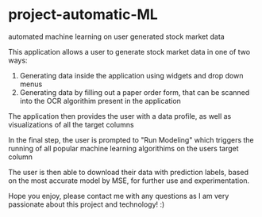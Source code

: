 # project-automatic-ML
automated machine learning on user generated stock market data

This application allows a user to generate stock market data in one of two ways:
1. Generating data inside the application using widgets and drop down menus
2. Generating data by filling out a paper order form, that can be scanned into the OCR algorithim present in the application

The application then provides the user with a data profile, as well as visualizations of all the target columns

In the final step, the user is prompted to "Run Modeling" which triggers the running of all popular machine learning algorithims on the users target column

The user is then able to download their data with prediction labels, based on the most accurate model by MSE, for further use and experimentation.

Hope you enjoy, please contact me with any questions as I am very passionate about this project and technology! :)
